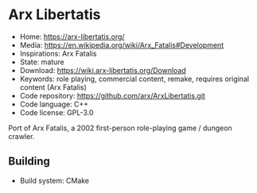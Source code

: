 # Arx Libertatis

- Home: https://arx-libertatis.org/
- Media: https://en.wikipedia.org/wiki/Arx_Fatalis#Development
- Inspirations: Arx Fatalis
- State: mature
- Download: https://wiki.arx-libertatis.org/Download
- Keywords: role playing, commercial content, remake, requires original content (Arx Fatalis)
- Code repository: https://github.com/arx/ArxLibertatis.git
- Code language: C++
- Code license: GPL-3.0

Port of Arx Fatalis, a 2002 first-person role-playing game / dungeon crawler.

## Building

- Build system: CMake
